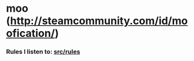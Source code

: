 # moo (http://steamcommunity.com/id/moofication/)

### Rules I listen to: [src/rules](https://github.com/pillowfication/moo/tree/master/src/rules)
